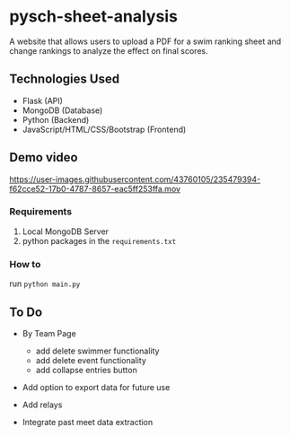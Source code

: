 # pysch-sheet-analysis
A website that allows users to upload a PDF for a swim ranking sheet and change rankings to analyze the effect on final scores.

## Technologies Used
- Flask (API)
- MongoDB (Database)
- Python (Backend)
- JavaScript/HTML/CSS/Bootstrap (Frontend)

## Demo video

https://user-images.githubusercontent.com/43760105/235479394-f62cce52-17b0-4787-8657-eac5ff253ffa.mov



### Requirements
1. Local MongoDB Server
2. python packages in the `requirements.txt`

### How to
 run
`python main.py`

## To Do
- By Team Page
	- add delete swimmer functionality 
	- add delete event functionality
	- add collapse entries button

- Add option to export data for future use
- Add relays
- Integrate past meet data extraction
